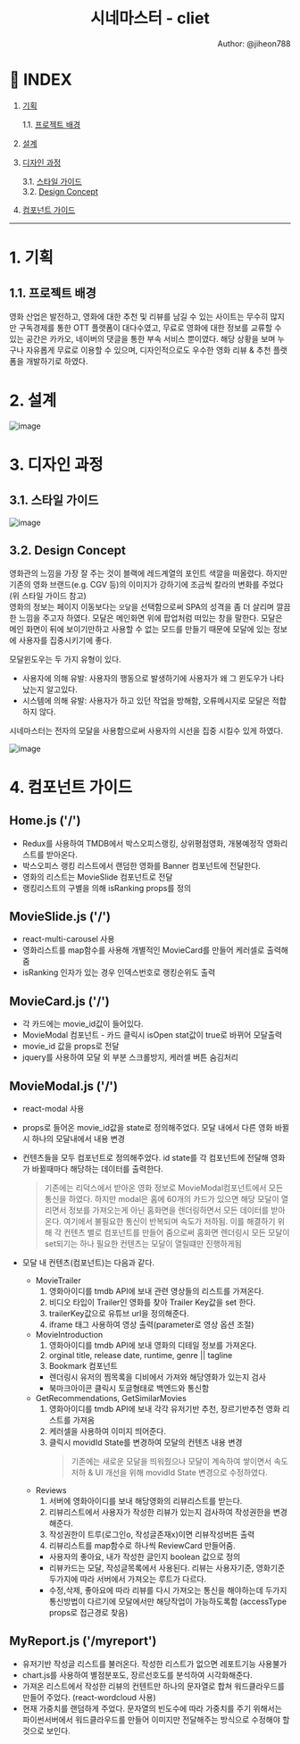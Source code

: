 <div align="center">

# 시네마스터 - cliet

</div>

<div align="right">
Author: @jiheon788  
</div>

# 📑 INDEX

1. [기획](#1-기획)

   1.1. [프로젝트 배경](#11-프로젝트-배경)
   <!-- 1.2. [프로젝트 특징](#12-프로젝트-특징) -->

2. [설계](#2-설계)
3. [디자인 과정](#3-디자인-과정)

   3.1. [스타일 가이드](#31-스타일-가이드)  
   3.2. [Design Concept](#32-design-concept)

4. [컴포넌트 가이드](#4-컴포넌트-가이드)

---

# 1. 기획

## 1.1. 프로젝트 배경

영화 산업은 발전하고, 영화에 대한 추천 및 리뷰를 남길 수 있는 사이트는 무수히 많지만 구독경제를 통한 OTT 플랫폼이 대다수였고, 무료로 영화에 대한 정보를 교류할 수 있는 공간은 카카오, 네이버의 댓글을 통한 부속 서비스 뿐이였다. 해당 상황을 보며 누구나 자유롭게 무료로 이용할 수 있으며, 디자인적으로도 우수한 영화 리뷰 & 추천 플랫폼을 개발하기로 하였다.

# 2. 설계

![image](https://user-images.githubusercontent.com/90181028/206125875-a396628d-ed2b-47c1-9f74-79713d356ef8.png)

# 3. 디자인 과정

## 3.1. 스타일 가이드
![image](https://user-images.githubusercontent.com/90181028/206130029-171b8cb3-d679-456e-a331-3327b024302c.png)

## 3.2. Design Concept

영화관의 느낌을 가장 잘 주는 것이 블랙에 레드계열의 포인트 색깔을 떠올렸다. 하지만 기존의 영화 브랜드(e.g. CGV 등)의 이미지가 강하기에 조금씩 칼라의 변화를 주었다(위 스타일 가이드 참고)  
영화의 정보는 페이지 이동보다는 `모달`을 선택함으로써 SPA의 성격을 좀 더 살리며 깔끔한 느낌을 주고자 하였다. 모달은 메인화면 위에 팝업처럼 떠있는 창을 말한다. 모달은 메인 화면이 뒤에 보이기만하고 사용할 수 없는 모드를 만들기 때문에 모달에 있는 정보에 사용자를 집중시키기에 좋다.

모달윈도우는 두 가지 유형이 있다. 

- 사용자에 의해 유발: 사용자의 행동으로 발생하기에 사용자가 왜 그 윈도우가 나타났는지 알고있다.
- 시스템에 의해 유발: 사용자가 하고 있던 작업을 방해함, 오류메시지로 모달은 적합하지 않다.

시네마스터는 전자의 모달을 사용함으로써 사용자의 시선을 집중 시킬수 있게 하였다.  

![image](https://user-images.githubusercontent.com/90181028/206133259-b6198326-a950-44e3-8e7a-584d3187d0a5.png)


# 4. 컴포넌트 가이드

## Home.js ('/')

- Redux를 사용하여 TMDB에서 박스오피스랭킹, 상위평점영화, 개봉예정작 영화리스트를 받아온다.
- 박스오피스 랭킹 리스트에서 랜덤한 영화를 Banner 컴포넌트에 전달한다.
- 영화의 리스트는 MovieSlide 컴포넌트로 전달
- 랭킹리스트의 구별을 의해 isRanking props를 정의

## MovieSlide.js ('/')

- react-multi-carousel 사용
- 영화리스트를 map함수를 사용해 개별적인 MovieCard를 만들어 케러셀로 출력해줌
- isRanking 인자가 있는 경우 인덱스번호로 랭킹순위도 출력

## MovieCard.js ('/')

- 각 카드에는 movie_id값이 들어있다.
- MovieModal 컴포넌트 - 카드 클릭시 isOpen stat값이 true로 바뀌어 모달출력
- movie_id 값을 props로 전달
- jquery를 사용하여 모달 외 부분 스크롤방지, 케러셀 버튼 숨김처리

## MovieModal.js ('/')

- react-modal 사용
- props로 들어온 movie_id값을 state로 정의해주었다. 모달 내에서 다른 영화 바뀔시 하나의 모달내에서 내용 변경
- 컨텐츠들을 모두 컴포넌트로 정의해주었다. id state를 각 컴포넌트에 전달해 영화가 바뀔때마다 해당하는 데이터를 출력한다.

  > 기존에는 리덕스에서 받아온 영화 정보로 MovieModal컴포넌트에서 모든 통신을 하였다. 하지만 modal은 홈에 60개의 카드가 있으면 해당 모달이 열리면서 정보를 가져오는게 아닌 홈화면을 렌더링하면서 모든 데이터를 받아온다. 여기에서 불필요한 통신이 반복되며 속도가 저하됨. 이를 해결하기 위해 각 컨텐츠 별로 컴포넌트를 만들어 줌으로써 홈화면 렌더링시 모든 모달이 set되기는 하나 필요한 컨텐츠는 모달이 열릴떄만 진행하게됨

- 모달 내 컨텐츠(컴포넌트)는 다음과 같다.
  - MovieTrailer
    1. 영화아이디를 tmdb API에 보내 관련 영상들의 리스트를 가져온다.
    2. 비디오 타입이 Trailer인 영화를 찾아 Trailer Key값을 set 한다.
    3. trailerKey값으로 유튜브 url을 정의해준다.
    4. iframe 태그 사용하여 영상 출력(parameter로 영상 옵션 조절)
  - MovieIntroduction
    1. 영화아이디를 tmdb API에 보내 영화의 디테일 정보를 가져온다.
    2. orginal title, release date, runtime, genre || tagline
    3. Bookmark 컴포넌트
    - 렌더링시 유저의 찜목록을 디비에서 가져와 해당영화가 있는지 검사
    - 북마크아이콘 클릭시 토글형태로 백엔드와 통신함
  - GetRecommendations, GetSimilarMovies
    1. 영화아이디를 tmdb API에 보내 각각 유저기반 추천, 장르기반추천 영화 리스트를 가져옴
    2. 케러셀을 사용하여 이미지 띄어준다.
    3. 클릭시 movidId State를 변경하여 모달의 컨텐츠 내용 변경
       > 기존에는 새로운 모달을 띄워줬으나 모달이 계속하여 쌓이면서 속도저하 & UI 개선을 위해 movidId State 변경으로 수정하였다.
  - Reviews
    1. 서버에 영화아이디를 보내 해당영화의 리뷰리스트를 받는다.
    2. 리뷰리스트에서 사용자가 작성한 리뷰가 있는지 검사하여 작성권한을 변경해준다.
    3. 작성권한이 트루(로그인o, 작성글존재x)이면 리뷰작성버튼 출력
    4. 리뷰리스트를 map함수로 하나씩 ReviewCard 만들어줌.
    - 사용자의 좋아요, 내가 작성한 글인지 boolean 값으로 정의
    - 리뷰카드는 모달, 작성글목록에서 사용된다. 리뷰는 사용자기준, 영화기준 두가지에 따라 서버에서 가져오는 루트가 다르다.
    - 수정,삭제, 좋아요에 따라 리뷰를 다시 가져오는 통신을 해야하는데 두가지 통신방법이 다르기에 모달에서만 해당작업이 가능하도록함 (accessType props로 접근경로 찾음)

## MyReport.js ('/myreport')

- 유저기반 작성글 리스트를 불러온다. 작성한 리스트가 없으면 레포트기능 사용불가
- chart.js를 사용하여 별점분포도, 장르선호도를 분석하여 시각화해준다.
- 가져온 리스트에서 작성한 리뷰의 컨텐트만 하나의 문자열로 합쳐 워드클라우드를 만들어 주었다. (react-wordcloud 사용)
- 현재 가중치를 랜덤하게 주었다. 문자열의 빈도수에 따라 가중치를 주기 위해서는 파이썬서버에서 워드클라우드를 만들어 이미지만 전달해주는 방식으로 수정해야 할것으로 보인다.
